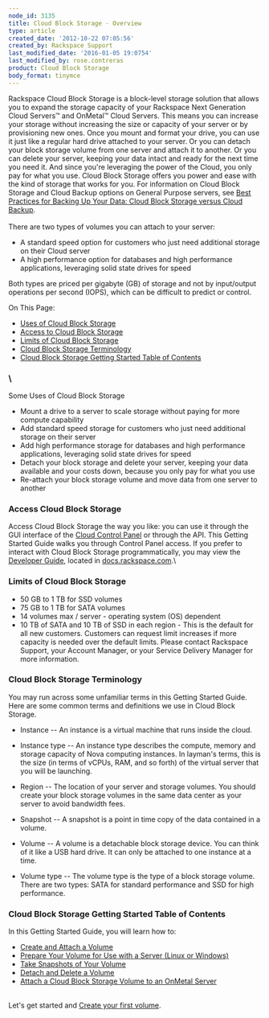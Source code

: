 ```yaml
---
node_id: 3135
title: Cloud Block Storage - Overview
type: article
created_date: '2012-10-22 07:05:56'
created_by: Rackspace Support
last_modified_date: '2016-01-05 19:0754'
last_modified_by: rose.contreras
product: Cloud Block Storage
body_format: tinymce
---
```


Rackspace Cloud Block Storage is a block-level storage solution that
allows you to expand the storage capacity of your Rackspace Next
Generation Cloud Servers&trade; and OnMetal&trade; Cloud Servers. This means you can
increase your storage without increasing the size or capacity of your
server or by provisioning new ones. Once you mount and format your
drive, you can use it just like a regular hard drive attached to your
server. Or you can detach your block storage volume from one server and
attach it to another. Or you can delete your server, keeping your data
intact and ready for the next time you need it. And since you're
leveraging the power of the Cloud, you only pay for what you use. Cloud
Block Storage offers you power and ease with the kind of storage that
works for you. For information on Cloud Block Storage and Cloud Backup
options on General Purpose servers, see [Best Practices for Backing Up
Your Data: Cloud Block Storage versus Cloud
Backup](/knowledge_center/article/best-practices-for-backing-up-your-data-cloud-block-storage-versus-cloud-backup).\
 \
 There are two types of volumes you can attach to your server:

-   A standard speed option for customers who just need additional
    storage on their Cloud server
-   A high performance option for databases and high performance
    applications, leveraging solid state drives for speed

Both types are priced per gigabyte (GB) of storage and not by
input/output operations per second (IOPS), which can be difficult to
predict or control.

On This Page:

-   [Uses of Cloud Block Storage](#uses-of-cbs)
-   [Access to Cloud Block Storage](#access-cbs)
-   [Limits of Cloud Block Storage](#limits-of-cbs)
-   [Cloud Block Storage Terminology](#cbs-terminology)
-   [Cloud Block Storage Getting Started Table of Contents](#cbs-gs-toc)

### \
 Some Uses of Cloud Block Storage

-   Mount a drive to a server to scale storage without paying for more
    compute capability
-   Add standard speed storage for customers who just need additional
    storage on their server
-   Add high performance storage for databases and high performance
    applications, leveraging solid state drives for speed
-   Detach your block storage and delete your server, keeping your data
    available and your costs down, because you only pay for what you use
-   Re-attach your block storage volume and move data from one server to
    another

 

### Access Cloud Block Storage

Access Cloud Block Storage the way you like: you can use it through the
GUI interface of the [Cloud Control
Panel](https://mycloud.rackspace.com/) or through the API. This Getting
Started Guide walks you through Control Panel access. If you prefer to
interact with Cloud Block Storage programmatically, you may view the
[Developer
Guide](http://docs.rackspace.com/cbs/api/v1.0/cbs-devguide/content/overview.html),
located in [docs.rackspace.com](http://docs.rackspace.com/api/).\
  

### Limits of Cloud Block Storage

-   50 GB to 1 TB for SSD volumes
-   75 GB to 1 TB for SATA volumes
-   14 volumes max / server - operating system (OS) dependent
-   10 TB of SATA and 10 TB of SSD in each region -  This is the default
    for all new customers. Customers can request limit increases if more
    capacity is needed over the default limits. Please contact Rackspace
    Support, your Account Manager, or your Service Delivery Manager for
    more information.

 

### Cloud Block Storage Terminology

You may run across some unfamiliar terms in this Getting Started Guide.
Here are some common terms and definitions we use in Cloud Block
Storage.

-   Instance -- An instance is a virtual machine that runs inside the
    cloud.

-   Instance type -- An instance type describes the compute, memory and
    storage capacity of Nova computing instances. In layman's terms,
    this is the size (in terms of vCPUs, RAM, and so forth) of the
    virtual server that you will be launching.
-   Region -- The location of your server and storage volumes. You
    should create your block storage volumes in the same data center as
    your server to avoid bandwidth fees.
-   Snapshot -- A snapshot is a point in time copy of the data contained
    in a volume.
-   Volume -- A volume is a detachable block storage device. You can
    think of it like a USB hard drive. It can only be attached to one
    instance at a time.
-   Volume type -- The volume type is the type of a block storage
    volume. There are two types: SATA for standard performance and SSD
    for high performance.

 

### Cloud Block Storage Getting Started Table of Contents

In this Getting Started Guide, you will learn how to:

-   [Create and Attach a
    Volume](http://www.rackspace.com/knowledge_center/article/create-and-attach-a-cloud-block-storage-volume)
-   [Prepare Your Volume for Use with a Server (Linux or
    Windows)](http://www.rackspace.com/knowledge_center/article/create-and-attach-a-cloud-block-storage-volume)
-   [Take Snapshots of Your
    Volume](http://www.rackspace.com/knowledge_center/article/create-and-use-cloud-block-storage-snapshots)
-   [Detach and Delete a
    Volume](http://www.rackspace.com/knowledge_center/article/detach-and-delete-cloud-block-storage-volumes)
-   [Attach a Cloud Block Storage Volume to an OnMetal
    Server](http://www.rackspace.com/knowledge_center/article/attach-a-cloud-block-storage-volume-to-an-onmetal-server)

\
 Let's get started and [Create your first
volume](http://www.rackspace.com/knowledge_center/article/attach-a-cloud-block-storage-volume-to-an-onmetal-server).

